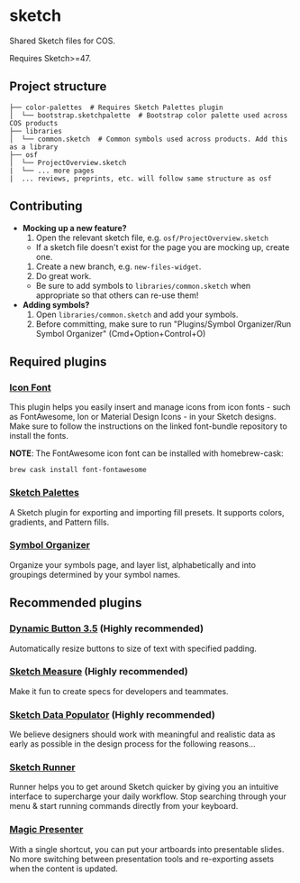 # sketch

Shared Sketch files for COS.

Requires Sketch>=47.

## Project structure

```
├── color-palettes  # Requires Sketch Palettes plugin
│  └── bootstrap.sketchpalette  # Bootstrap color palette used across COS products
├── libraries
│  └── common.sketch  # Common symbols used across products. Add this as a library
├── osf  
│  └── ProjectOverview.sketch
|  └── ... more pages
|  ... reviews, preprints, etc. will follow same structure as osf
```

## Contributing

- **Mocking up a new feature?**
  1. Open the relevant sketch file, e.g. `osf/ProjectOverview.sketch`
    - If a sketch file doesn't exist for the page you are mocking up,
    create one.
  1. Create a new branch, e.g. `new-files-widget`.
  1. Do great work.
    - Be sure to add symbols to `libraries/common.sketch` when appropriate
    so that others can re-use them!
- **Adding symbols?**
  1. Open `libraries/common.sketch` and add your symbols.
  1. Before committing, make sure to run "Plugins/Symbol Organizer/Run
     Symbol Organizer" (Cmd+Option+Control+O)


## Required plugins

### [Icon Font](https://github.com/keremciu/sketch-iconfont)
This plugin helps you easily insert and manage icons from icon fonts - such as FontAwesome, Ion or Material Design Icons - in your Sketch designs. Make sure to follow the instructions on the linked font-bundle repository to install the fonts.

**NOTE**: The FontAwesome icon font can be installed with homebrew-cask:

```
brew cask install font-fontawesome
```

### [Sketch Palettes](https://github.com/andrewfiorillo/sketch-palettes)
A Sketch plugin for exporting and importing fill presets. It supports colors, gradients, and Pattern fills.

### [Symbol Organizer](https://github.com/sonburn/symbol-organizer)
Organize your symbols page, and layer list, alphabetically and into groupings determined by your symbol names.

## Recommended plugins

### [Dynamic Button 3.5](https://github.com/fuggfuggfugg/sketch-dynamic-button-3.5) (**Highly recommended**)
Automatically resize buttons to size of text with specified padding.

### [Sketch Measure](https://github.com/utom/sketch-measure) (**Highly recommended**)
Make it fun to create specs for developers and teammates.

### [Sketch Data Populator](https://github.com/preciousforever/sketch-data-populator) (**Highly recommended**)
We believe designers should work with meaningful and realistic data as early as possible in the design process for the following reasons...

### [Sketch Runner](http://sketchrunner.com/)
Runner helps you to get around Sketch quicker by giving you an intuitive interface to supercharge your daily workflow. Stop searching through your menu & start running commands directly from your keyboard.

### [Magic Presenter](http://magicsketch.io/presenter/)
With a single shortcut, you can put your artboards into presentable slides. No more switching between presentation tools and re-exporting assets when the content is updated.
